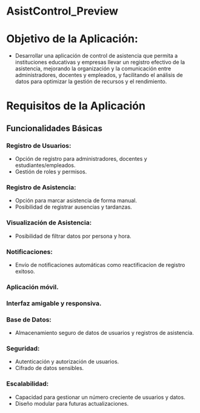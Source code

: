 # AsistControl_Preview

# Objetivo de la Aplicación:
- Desarrollar una aplicación de control de asistencia que permita a instituciones educativas y empresas llevar un registro efectivo de la asistencia, mejorando la organización y la comunicación entre administradores, docentes y empleados, y facilitando el análisis de datos para optimizar la gestión de recursos y el rendimiento.

# Requisitos de la Aplicación
## Funcionalidades Básicas
### Registro de Usuarios:
- Opción de registro para administradores, docentes y estudiantes/empleados.
- Gestión de roles y permisos.

### Registro de Asistencia:
- Opción para marcar asistencia de forma manual. 
- Posibilidad de registrar ausencias y tardanzas.

### Visualización de Asistencia:
- Posibilidad de filtrar datos por persona y hora.

### Notificaciones:
- Envío de notificaciones automáticas como reactificacion de registro exitoso.

### Aplicación móvil.
### Interfaz amigable y responsiva.

### Base de Datos:
- Almacenamiento seguro de datos de usuarios y registros de asistencia.


### Seguridad:
- Autenticación y autorización de usuarios.
- Cifrado de datos sensibles.

### Escalabilidad:
- Capacidad para gestionar un número creciente de usuarios y datos.
- Diseño modular para futuras actualizaciones.


